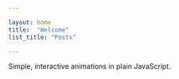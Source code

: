 ```yaml
---

layout: home
title:  "Welcome"
list_title: "Posts"

---
```


Simple, interactive animations in plain JavaScript.
